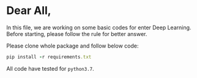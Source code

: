 # Dear All, 

In this file, we are working on some basic codes for enter Deep Learning. 
Before starting, please follow the rule for better answer. 

Please clone whole package and follow below code:
```ruby
pip install -r requirements.txt
```
All code have tested for `python3.7`.
